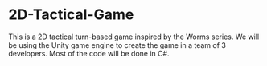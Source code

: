# 2D-Tactical-Game
This is a 2D tactical turn-based game inspired by the Worms series. We will be using the Unity game engine to create the game in a team of 3 developers. Most of the code will be done in C#.
